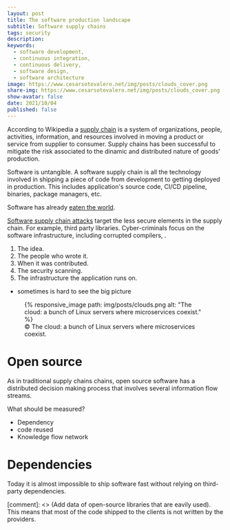 ```yaml
---
layout: post
title: The software production landscape
subtitle: Software supply chains 
tags: security
description: 
keywords:
  - software development,
  - continuous integration,
  - continuous delivery,
  - software design,
  - software architecture
image: https://www.cesarsotovalero.net/img/posts/clouds_cover.png
share-img: https://www.cesarsotovalero.net/img/posts/clouds_cover.png
show-avatar: false
date: 2021/10/04
published: false
---
```



According to Wikipedia a [supply chain](https://en.wikipedia.org/wiki/Supply_chain) is a system of organizations, people, activities, information, and resources involved in moving a product or service from supplier to consumer.
Supply chains has been successful to mitigate the risk associated to the dinamic and distributed nature of goods' production.

Software is untangible. A software supply chain is all the technology involved in shipping a piece of code from development to getting deployed in production.
This includes application's source code, CI/CD pipeline, binaries, package managers, etc.



Software has already [eaten the world](https://www.wsj.com/articles/SB10001424053111903480904576512250915629460).




[Software supply chain attacks](https://en.wikipedia.org/wiki/Supply_chain_attack) target the less secure elements in the supply chain.
For example, third party libraries. 
Cyber-criminals focus on the software infrastructure, including corrupted compilers, . 



1. The idea.
2. The people who wrote it.
3. When it was contributed.
4. The security scanning.
5. The infrastructure the application runs on.



- sometimes is hard to see the big picture


<figure class="jb_picture">
  {% responsive_image path: img/posts/clouds.png alt: "The cloud: a bunch of Linux servers where microservices coexist." %}
  <figcaption class="stroke">
    &#169; The cloud: a bunch of Linux servers where microservices coexist. 
    </figcaption>
</figure>


# Open source 

As in traditional supply chains chains, open source software has a distributed decision making process that involves several information flow streams.

What should be measured?
- Dependency
- code reused
- Knowledge flow network

# Dependencies

Today it is almost impossible to ship software fast without relying on third-party dependencies.

[comment]: <> (Add data of open-source libraries that are eavily used).
This means that most of the code shipped to the clients is not written by the providers.   


